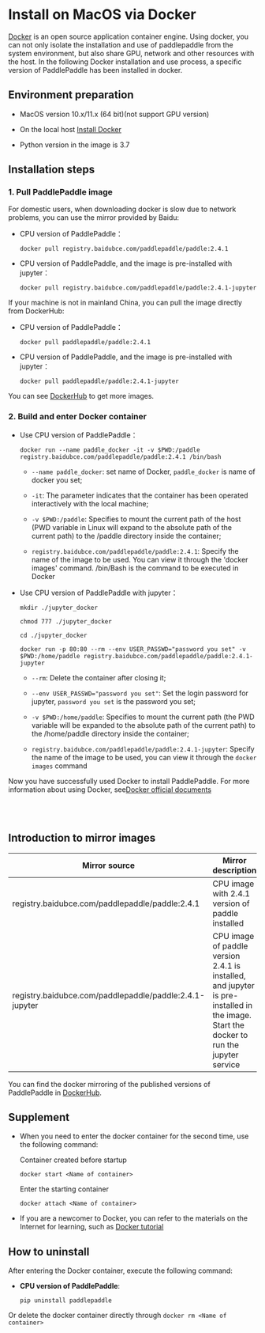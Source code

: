 # **Install on MacOS via Docker**

[Docker](https://docs.docker.com/install/) is an open source application container engine. Using docker, you can not only isolate the installation and use of paddlepaddle from the system environment, but also share GPU, network and other resources with the host.
In the following Docker installation and use process, a specific version of PaddlePaddle has been installed in docker.

## Environment preparation

- MacOS version 10.x/11.x (64 bit)(not support GPU version)

- On the local host [Install Docker](https://docs.docker.com/engine/install/)

- Python version in the image is 3.7

## Installation steps

### 1. Pull PaddlePaddle image

For domestic users, when downloading docker is slow due to network problems, you can use the mirror provided by Baidu:

* CPU version of PaddlePaddle：
    ```
    docker pull registry.baidubce.com/paddlepaddle/paddle:2.4.1
    ```

* CPU version of PaddlePaddle, and the image is pre-installed with jupyter：
    ```
    docker pull registry.baidubce.com/paddlepaddle/paddle:2.4.1-jupyter
    ```

If your machine is not in mainland China, you can pull the image directly from DockerHub:

* CPU version of PaddlePaddle：
    ```
    docker pull paddlepaddle/paddle:2.4.1
    ```

* CPU version of PaddlePaddle, and the image is pre-installed with jupyter：
    ```
    docker pull paddlepaddle/paddle:2.4.1-jupyter
    ```

You can see [DockerHub](https://hub.docker.com/r/paddlepaddle/paddle/tags/) to get more images.

### 2. Build and enter Docker container

* Use CPU version of PaddlePaddle：



    ```
    docker run --name paddle_docker -it -v $PWD:/paddle registry.baidubce.com/paddlepaddle/paddle:2.4.1 /bin/bash
    ```

    - `--name paddle_docker`: set name of Docker, `paddle_docker` is name of docker you set;


    - `-it`: The parameter indicates that the container has been operated interactively with the local machine;


    - `-v $PWD:/paddle`: Specifies to mount the current path of the host (PWD variable in Linux will expand to the absolute path of the current path) to the /paddle directory inside the container;

    - `registry.baidubce.com/paddlepaddle/paddle:2.4.1`: Specify the name of the image to be used. You can view it through the 'docker images' command. /bin/Bash is the command to be executed in Docker


* Use CPU version of PaddlePaddle with jupyter：


    ```
    mkdir ./jupyter_docker
    ```
    ```
    chmod 777 ./jupyter_docker
    ```
    ```
    cd ./jupyter_docker
    ```
    ```
    docker run -p 80:80 --rm --env USER_PASSWD="password you set" -v $PWD:/home/paddle registry.baidubce.com/paddlepaddle/paddle:2.4.1-jupyter
    ```

    - `--rm`: Delete the container after closing it;


    - `--env USER_PASSWD="password you set"`: Set the login password for jupyter, `password you set` is the password you set;


    - `-v $PWD:/home/paddle`: Specifies to mount the current path (the PWD variable will be expanded to the absolute path of the current path) to the /home/paddle directory inside the container;

    - `registry.baidubce.com/paddlepaddle/paddle:2.4.1-jupyter`: Specify the name of the image to be used, you can view it through the `docker images` command



Now you have successfully used Docker to install PaddlePaddle. For more information about using Docker, see[Docker official documents](https://docs.docker.com)

<a name="dockers"></a>
</br></br>
## **Introduction to mirror images**
<p align="center">
<table>
    <thead>
    <tr>
        <th> Mirror source </th>
        <th> Mirror description </th>
    </tr>
    </thead>
    <tbody>
        <tr>
        <td> registry.baidubce.com/paddlepaddle/paddle:2.4.1 </td>
        <td> CPU image with 2.4.1 version of paddle installed </td>
    </tr>
    <tr>
        <td> registry.baidubce.com/paddlepaddle/paddle:2.4.1-jupyter </td>
        <td> CPU image of paddle version 2.4.1 is installed, and jupyter is pre-installed in the image. Start the docker to run the jupyter service </td>
    </tr>
   </tbody>
</table>
</p>

You can find the docker mirroring of the published versions of PaddlePaddle in [DockerHub](https://hub.docker.com/r/paddlepaddle/paddle/tags/).

## Supplement

* When you need to enter the docker container for the second time, use the following command:

    Container created before startup
    ```
    docker start <Name of container>
    ```

    Enter the starting container
    ```
    docker attach <Name of container>
    ```

* If you are a newcomer to Docker, you can refer to the materials on the Internet for learning, such as [Docker tutorial](http://www.runoob.com/docker/docker-hello-world.html)

## How to uninstall

After entering the Docker container, execute the following command:

* **CPU version of PaddlePaddle**:
    ```
    pip uninstall paddlepaddle
    ```

Or delete the docker container directly through `docker rm <Name of container>`
